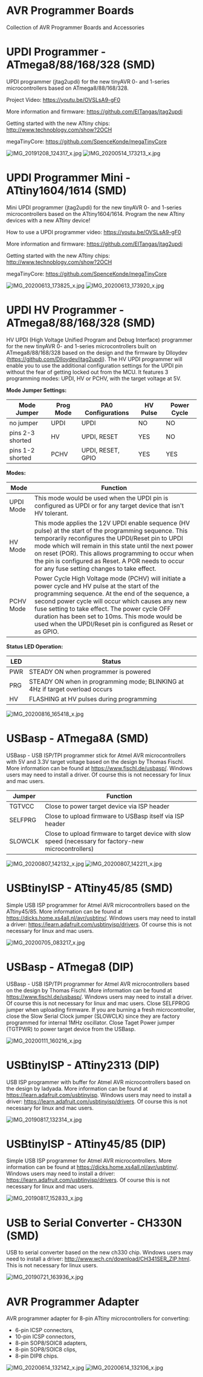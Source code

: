 # AVR Programmer Boards
Collection of AVR Programmer Boards and Accessories

# UPDI Programmer - ATmega8/88/168/328 (SMD)
UPDI programmer (jtag2updi) for the new tinyAVR 0- and 1-series microcontrollers based on ATmega8/88/168/328.

Project Video: https://youtu.be/OVSLsA9-gF0

More information and firmware: https://github.com/ElTangas/jtag2updi

Getting started with the new ATtiny chips: http://www.technoblogy.com/show?2OCH

megaTinyCore: https://github.com/SpenceKonde/megaTinyCore

![IMG_20191208_124317_x.jpg](https://image.easyeda.com/pullimage/PM68XuK188ao1RtIswFbullYaIk90rYgmMzmChER.jpeg)
![IMG_20200514_173213_x.jpg](https://image.easyeda.com/pullimage/IGZjPZZ4m6kjn5Qch3MXRU1gqsGLIccMPUOz08z0.jpeg)

# UPDI Programmer Mini - ATtiny1604/1614 (SMD)
Mini UPDI programmer (jtag2updi) for the new tinyAVR 0- and 1-series microcontrollers based on the ATtiny1604/1614. Program the new ATtiny devices with a new ATtiny device!

How to use a UPDI programmer video: https://youtu.be/OVSLsA9-gF0

More information and firmware: https://github.com/ElTangas/jtag2updi

Getting started with the new ATtiny chips: http://www.technoblogy.com/show?2OCH

megaTinyCore: https://github.com/SpenceKonde/megaTinyCore

![IMG_20200613_173825_x.jpg](https://image.easyeda.com/pullimage/icfYq77BBZRDNswbE3f3vRKpzrFgV8p63hpvzKs4.jpeg)
![IMG_20200613_173920_x.jpg](https://image.easyeda.com/pullimage/qU5N95pMje5yX9TScD6FCIrOMVn27a4kgl2rreWa.jpeg)

# UPDI HV Programmer - ATmega8/88/168/328 (SMD)

HV UPDI (High Voltage Unified Program and Debug Interface) programmer for the new tinyAVR 0- and 1-series microcontrollers built on ATmega8/88/168/328 based on the design and the firmware by Dlloydev (https://github.com/Dlloydev/jtag2updi). The HV UPDI programmer will enable you to use the additional configuration settings for the UPDI pin without the fear of getting locked out from the MCU. It features 3 programming modes: UPDI, HV or PCHV, with the target voltage at 5V.

**Mode Jumper Settings:**

|Mode Jumper|Prog Mode|PA0 Configurations|HV Pulse|Power Cycle|
|-|-|-|-|-|
|no jumper|UPDI|UPDI|NO|NO|
|pins 2-3 shorted|HV|UPDI, RESET|YES|NO|
|pins 1-2 shorted|PCHV|UPDI, RESET, GPIO|YES|YES|

**Modes:**

|Mode|Function|
|-|-|
|UPDI Mode|This mode would be used when the UPDI pin is configured as UPDI or for any target device that isn't HV tolerant.|
|HV Mode|This mode applies the 12V UPDI enable sequence (HV pulse) at the start of the programming sequence. This temporarily reconfigures the UPDI/Reset pin to UPDI mode which will remain in this state until the next power on reset (POR). This allows programming to occur when the pin is configured as Reset. A POR needs to occur for any fuse setting changes to take effect.|
|PCHV Mode|Power Cycle High Voltage mode (PCHV) will initiate a power cycle and HV pulse at the start of the programming sequence. At the end of the sequence, a second power cycle will occur which causes any new fuse setting to take effect. The power cycle OFF duration has been set to 10ms. This mode would be used when the UPDI/Reset pin is configured as Reset or as GPIO.|

**Status LED Operation:**

|LED|Status|
|-|-|
|PWR|STEADY ON when programmer is powered|
|PRG|STEADY ON when in programming mode; BLINKING at 4Hz if target overload occurs|
|HV|FLASHING at HV pulses during programming|

![IMG_20200816_165418_x.jpg](https://image.easyeda.com/pullimage/WSaYBqbKyEx85czv25Vj6bLIZKI5R4EZFXKvWk67.jpeg)

# USBasp - ATmega8A (SMD)

USBasp - USB ISP/TPI programmer stick for Atmel AVR microcontrollers with 5V and 3.3V target voltage based on the design by Thomas Fischl. More information can be found at https://www.fischl.de/usbasp/. Windows users may need to install a driver. Of course this is not necessary for linux and mac users.

|Jumper|Function|
|-|-|
|TGTVCC|Close to power target device via ISP header|
|SELFPRG|Close to upload firmware to USBasp itself via ISP header|
|SLOWCLK|Close to upload firmware to target device with slow speed (necessary for factory-new microcontrollers)|

![IMG_20200807_142132_x.jpg](https://image.easyeda.com/pullimage/d0ASArBzXZ8V1ynPEoLOtxn6s97VlMvqZNAw8k3H.jpeg)
![IMG_20200807_142211_x.jpg](https://image.easyeda.com/pullimage/ZjNAFKYcdE5Z6Ej2qIZHsuxyc8uMiJBT51fkMTWi.jpeg)

# USBtinyISP - ATtiny45/85 (SMD)
Simple USB ISP programmer for Atmel AVR microcontrollers based on the ATtiny45/85. More information can be found at https://dicks.home.xs4all.nl/avr/usbtiny/. Windows users may need to install a driver: https://learn.adafruit.com/usbtinyisp/drivers. Of course this is not necessary for linux and mac users.

![IMG_20200705_083217_x.jpg](https://image.easyeda.com/pullimage/qCx6PWBVTSVGHAjXukQMZttNO4id0el6g8eESECR.jpeg)

# USBasp - ATmega8 (DIP)
USBasp - USB ISP/TPI programmer for Atmel AVR microcontrollers based on the design by Thomas Fischl. More information can be found at https://www.fischl.de/usbasp/. Windows users may need to install a driver. Of course this is not necessary for linux and mac users. Close SELFPROG jumper when uploading firmware. If you are burning a fresh microcontroller, close the Slow Serial Clock jumper (SLOWCLK) since they are factory programmed for internal 1MHz oscillator. Close Taget Power jumper (TGTPWR) to power target device from the USBasp.

![IMG_20200111_160216_x.jpg](https://image.easyeda.com/pullimage/7mTvpuRMFyOUBHyYD23iyDAu5gH15Dn6gT4HioRq.jpeg)

# USBtinyISP - ATtiny2313 (DIP)
USB ISP programmer with buffer for Atmel AVR microcontrollers based on the design by ladyada. More information can be found at https://learn.adafruit.com/usbtinyisp. Windows users may need to install a driver: https://learn.adafruit.com/usbtinyisp/drivers. Of course this is not necessary for linux and mac users.

![IMG_20190817_132314_x.jpg](https://image.easyeda.com/pullimage/u9zoNt2S1srkuZI3wce0yCBqCxodPfevkOeClaYS.jpeg)

# USBtinyISP - ATtiny45/85 (DIP)
Simple USB ISP programmer for Atmel AVR microcontrollers. More information can be found at https://dicks.home.xs4all.nl/avr/usbtiny/. Windows users may need to install a driver: https://learn.adafruit.com/usbtinyisp/drivers. Of course this is not necessary for linux and mac users.

![IMG_20190817_152833_x.jpg](https://image.easyeda.com/pullimage/LfcmYyt3g5Lt9UxRwyiwrXzDqmxKaMS0bYB2vpNe.jpeg)

# USB to Serial Converter - CH330N (SMD)
USB to serial converter based on the new ch330 chip. Windows users may need to install a driver: http://www.wch.cn/download/CH341SER_ZIP.html. This is not necessary for linux users.

![IMG_20190721_163936_x.jpg](https://image.easyeda.com/pullimage/AJUqog14Ij64834MfDg9wDvgLqIuHVOqtuximmOm.jpeg)

# AVR Programmer Adapter
AVR programmer adapter for 8-pin ATtiny microcontrollers for converting:
- 6-pin ICSP connectors,
- 10-pin ICSP connectors,
- 8-pin SOP8/SOIC8 adapters,
- 8-pin SOP8/SOIC8 clips,
- 8-pin DIP8 chips.

![IMG_20200614_132142_x.jpg](https://image.easyeda.com/pullimage/2Z1C33oQaDrrEAdvkacl5YyJtu6WFPP9fS3XFmv0.jpeg)
![IMG_20200614_132106_x.jpg](https://image.easyeda.com/pullimage/HYhXpGDUFOx7fKk47dkpx30zrmqlgDVB5G0cT1hW.jpeg)
